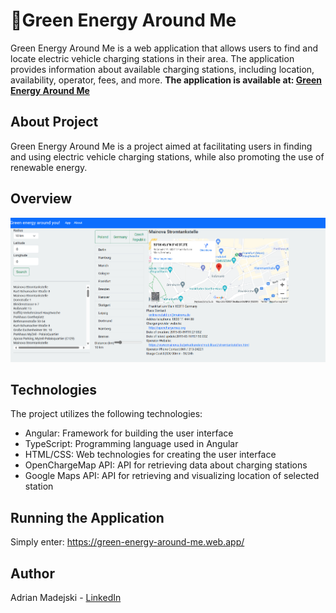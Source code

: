 # 🌳Green Energy Around Me

Green Energy Around Me is a web application that allows users to find and locate electric vehicle charging stations in their area. The application provides information about available charging stations, including location, availability, operator, fees, and more.
**The application is available at: [Green Energy Around Me](https://green-energy-around-me.web.app/)**

## About Project

Green Energy Around Me is a project aimed at facilitating users in finding and using electric vehicle charging stations, while also promoting the use of renewable energy.

## Overview
![Green Energy Around Me](https://github.com/amadejsky/Resources/blob/main/green-energy-around-you.png)

## Technologies

The project utilizes the following technologies:

- Angular: Framework for building the user interface
- TypeScript: Programming language used in Angular
- HTML/CSS: Web technologies for creating the user interface
- OpenChargeMap API: API for retrieving data about charging stations
- Google Maps API: API for retrieving and visualizing location of selected station

## Running the Application

Simply enter: https://green-energy-around-me.web.app/

## Author

Adrian Madejski - [LinkedIn](https://www.linkedin.com/in/amadejski/)

